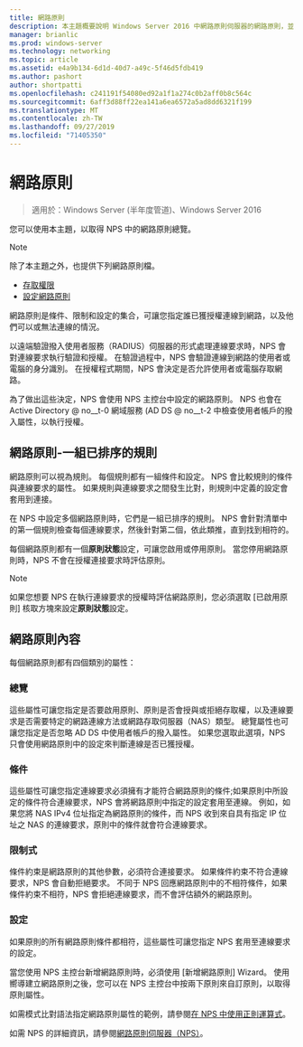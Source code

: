 ```yaml
---
title: 網路原則
description: 本主題概要說明 Windows Server 2016 中網路原則伺服器的網路原則，並包含 NPS 其他指引的連結。
manager: brianlic
ms.prod: windows-server
ms.technology: networking
ms.topic: article
ms.assetid: e4a9b134-6d1d-40d7-a49c-5f46d5fdb419
ms.author: pashort
author: shortpatti
ms.openlocfilehash: c241191f54080ed92a1f1a274c0b2aff0b8c564c
ms.sourcegitcommit: 6aff3d88ff22ea141a6ea6572a5ad8dd6321f199
ms.translationtype: MT
ms.contentlocale: zh-TW
ms.lasthandoff: 09/27/2019
ms.locfileid: "71405350"
---
```

# <a name="network-policies"></a>網路原則

>適用於：Windows Server (半年度管道)、Windows Server 2016

您可以使用本主題，以取得 NPS 中的網路原則總覽。

>[!NOTE]
>除了本主題之外，也提供下列網路原則檔。
> - [存取權限](nps-np-access.md)
> - [設定網路原則](nps-np-configure.md)

網路原則是條件、限制和設定的集合，可讓您指定誰已獲授權連線到網路，以及他們可以或無法連線的情況。

以遠端驗證撥入使用者服務（RADIUS）伺服器的形式處理連線要求時，NPS 會對連線要求執行驗證和授權。 在驗證過程中，NPS 會驗證連線到網路的使用者或電腦的身分識別。 在授權程式期間，NPS 會決定是否允許使用者或電腦存取網路。

為了做出這些決定，NPS 會使用 NPS 主控台中設定的網路原則。 NPS 也會在 Active Directory @ no__t-0 網域服務 \(AD DS @ no__t-2 中檢查使用者帳戶的撥入屬性，以執行授權。

## <a name="network-policies---an-ordered-set-of-rules"></a>網路原則-一組已排序的規則

網路原則可以視為規則。 每個規則都有一組條件和設定。 NPS 會比較規則的條件與連線要求的屬性。 如果規則與連線要求之間發生比對，則規則中定義的設定會套用到連接。

在 NPS 中設定多個網路原則時，它們是一組已排序的規則。 NPS 會針對清單中的第一個規則檢查每個連線要求，然後針對第二個，依此類推，直到找到相符的。

每個網路原則都有一個**原則狀態**設定，可讓您啟用或停用原則。 當您停用網路原則時，NPS 不會在授權連接要求時評估原則。

>[!NOTE]
>如果您想要 NPS 在執行連線要求的授權時評估網路原則，您必須選取 [已啟用原則] 核取方塊來設定**原則狀態**設定。

## <a name="network-policy-properties"></a>網路原則內容

每個網路原則都有四個類別的屬性：

### <a name="overview"></a>總覽

 這些屬性可讓您指定是否要啟用原則、原則是否會授與或拒絕存取權，以及連線要求是否需要特定的網路連線方法或網路存取伺服器（NAS）類型。 總覽屬性也可讓您指定是否忽略 AD DS 中使用者帳戶的撥入屬性。 如果您選取此選項，NPS 只會使用網路原則中的設定來判斷連線是否已獲授權。


### <a name="conditions"></a>條件

 這些屬性可讓您指定連線要求必須擁有才能符合網路原則的條件;如果原則中所設定的條件符合連線要求，NPS 會將網路原則中指定的設定套用至連線。 例如，如果您將 NAS IPv4 位址指定為網路原則的條件，而 NPS 收到來自具有指定 IP 位址之 NAS 的連線要求，原則中的條件就會符合連線要求。 


### <a name="constraints"></a>限制式

 條件約束是網路原則的其他參數，必須符合連接要求。 如果條件約束不符合連線要求，NPS 會自動拒絕要求。 不同于 NPS 回應網路原則中的不相符條件，如果條件約束不相符，NPS 會拒絕連線要求，而不會評估額外的網路原則。

### <a name="settings"></a>設定

 如果原則的所有網路原則條件都相符，這些屬性可讓您指定 NPS 套用至連線要求的設定。

當您使用 NPS 主控台新增網路原則時，必須使用 [新增網路原則] Wizard。 使用嚮導建立網路原則之後，您可以在 NPS 主控台中按兩下原則來自訂原則，以取得原則屬性。

如需模式比對語法指定網路原則屬性的範例，請參閱[在 NPS 中使用正則運算式](nps-crp-reg-expressions.md)。

如需 NPS 的詳細資訊，請參閱[網路原則伺服器（NPS）](nps-top.md)。
